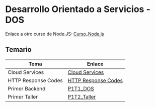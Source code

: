 # Desarrollo Orientado a Servicios - DOS

Enlace a otro curso de Node.JS: [Curso_Node.js](https://github.com/carlos-paezf/Curso_Node.js 'Curso_Node.js')

## Temario

| Tema                | Enlace                                              |
| ------------------- | --------------------------------------------------- |
| Cloud Services      | [Cloud Services](./Primer_Corte/Cloud_Service.md)   |
| HTTP Response Codes | [HTTP Response Codes](./http-response-codes.pdf)    |
| Primer Backend      | [P1T1_DOS](./Primer_Corte/P1T1_DOS/README.md)       |
| Primer Taller       | [P1T2_Taller](./Primer_Corte/P1T2_Taller/README.md) |

